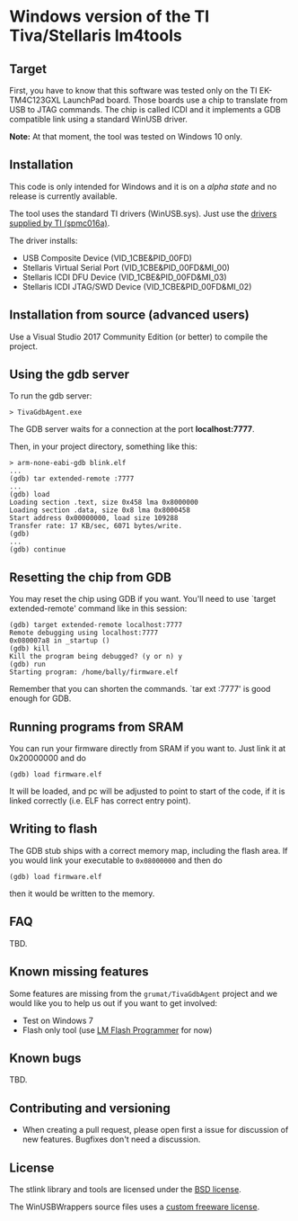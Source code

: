 Windows version of the TI Tiva/Stellaris lm4tools
=================================================

## Target

First, you have to know that this software was tested only on the TI EK-TM4C123GXL LaunchPad board. Those boards use a chip to translate from USB to JTAG commands. The chip is called ICDI and it implements a GDB compatible link using a standard WinUSB driver.

**Note:** At that moment, the tool was tested on Windows 10 only.

## Installation

This code is only intended for Windows and it is on a _alpha state_ and no release is currently available.

The tool uses the standard TI drivers (WinUSB.sys). Just use the [drivers supplied by TI (spmc016a)](http://www.ti.com/tool/stellaris_icdi_drivers).

The driver installs:
 - USB Composite Device (VID_1CBE&PID_00FD)
 - Stellaris Virtual Serial Port (VID_1CBE&PID_00FD&MI_00)
 - Stellaris ICDI DFU Device (VID_1CBE&PID_00FD&MI_03)
 - Stellaris ICDI JTAG/SWD Device (VID_1CBE&PID_00FD&MI_02)

## Installation from source (advanced users)

Use a Visual Studio 2017 Community Edition (or better) to compile the project.

## Using the gdb server

To run the gdb server:

```
> TivaGdbAgent.exe
```

The GDB server waits for a connection at the port **localhost:7777**.

Then, in your project directory, something like this:

```
> arm-none-eabi-gdb blink.elf
...
(gdb) tar extended-remote :7777
...
(gdb) load
Loading section .text, size 0x458 lma 0x8000000
Loading section .data, size 0x8 lma 0x8000458
Start address 0x00000000, load size 109288
Transfer rate: 17 KB/sec, 6071 bytes/write.
(gdb)
...
(gdb) continue
```

## Resetting the chip from GDB

You may reset the chip using GDB if you want. You'll need to use `target
extended-remote' command like in this session:

```
(gdb) target extended-remote localhost:7777
Remote debugging using localhost:7777
0x080007a8 in _startup ()
(gdb) kill
Kill the program being debugged? (y or n) y
(gdb) run
Starting program: /home/bally/firmware.elf
```

Remember that you can shorten the commands. `tar ext :7777' is good enough
for GDB.

## Running programs from SRAM

You can run your firmware directly from SRAM if you want to. Just link
it at 0x20000000 and do

```
(gdb) load firmware.elf
```

It will be loaded, and pc will be adjusted to point to start of the
code, if it is linked correctly (i.e. ELF has correct entry point).

## Writing to flash

The GDB stub ships with a correct memory map, including the flash area.
If you would link your executable to `0x08000000` and then do

```
(gdb) load firmware.elf
```

then it would be written to the memory.

## FAQ

TBD.

## Known missing features

Some features are missing from the `grumat/TivaGdbAgent` project and we would like you to help us out if you want to get involved:

 * Test on Windows 7
 * Flash only tool (use [LM Flash Programmer](http://www.ti.com/tool/lmflashprogrammer) for now)

## Known bugs

TBD.

## Contributing and versioning

* When creating a pull request, please open first a issue for discussion of new features. Bugfixes don't need a discussion.

## License

The stlink library and tools are licensed under the [BSD license](LICENSE).

The WinUSBWrappers source files uses a [custom freeware license](http://www.naughter.com/winusbwrappers.html).
